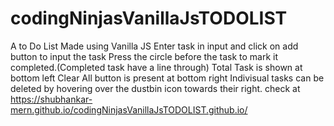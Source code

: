 # codingNinjasVanillaJsTODOLIST
A to Do List Made using Vanilla JS
Enter task in input and click on add button to input the task
Press the circle before the task to mark it completed.(Completed task have a line through)
Total Task is shown at bottom left
Clear All button is present at bottom right
Indivisual tasks can be deleted by hovering over the dustbin icon towards their right.
check at    https://shubhankar-mern.github.io/codingNinjasVanillaJsTODOLIST.github.io/
